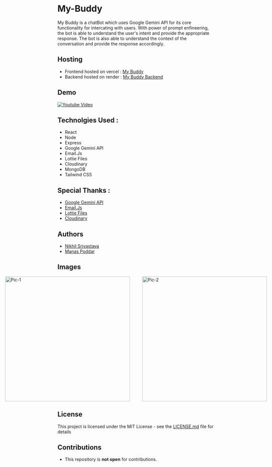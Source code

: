 # My-Buddy

My Buddy is a chatBot which uses Google Gemini API for its core functionality for intercating with users. With power of prompt enfineering, the bot is able to understand the user's intent and provide the appropriate response. The bot is also able to understand the context of the conversation and provide the response accordingly.

## Hosting 

- Frontend hosted on vercel : [My Buddy](https://my-buddy-ten.vercel.app/)
- Backend hosted on render : [My Buddy Backend](https://my-buddy-pmdc.onrender.com)

## Demo  

[![Youtube Video](https://img.youtube.com/vi/zZEh9CoZUlw/0.jpg)](https://www.youtube.com/watch?v=zZEh9CoZUlw)


## Technolgies Used :

- React
- Node
- Express
- Google Gemini API
- Email.Js
- Lottie Files
- Cloudinary
- MongoDB
- Tailwind CSS

## Special Thanks :

- [Google Gemini API](https://cloud.google.com/gemini)
- [Email.Js](https://www.emailjs.com/)
- [Lottie Files](https://lottiefiles.com/)
- [Cloudinary](https://cloudinary.com/)

## Authors 

- [Nikhil Srivastava](https://github.com/nikhilsrv)
- [Manas Poddar](https;//github.com/scienmanas)

## Images

<div style="display:flex; justify-content:center;">
    <img src="https://github.com/scienmanas/My-Buddy/assets/99756067/7c566793-0ac2-4370-8a64-36220dea22ab" alt="Pic-1" width="400" style="margin-right: 20px;"/>
    <img src="https://github.com/scienmanas/My-Buddy/assets/99756067/8406a66c-9424-4997-8365-dc40f8716583" alt="Pic-2" width="400" style="margin-left: 20px;"/>
</div>


## License

This project is licensed under the MIT License - see the [LICENSE.md](LICENSE.md) file for details


## Contributions 

- This repository is **not open** for contributions.
